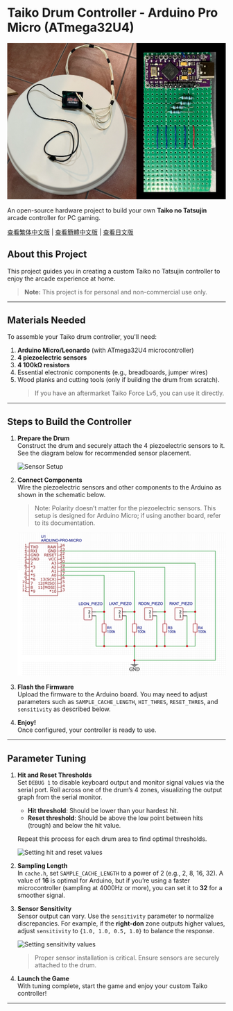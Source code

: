 # Taiko Drum Controller - Arduino Pro Micro (ATmega32U4)

![Taiko Drum Controller](./images/ATMegaTaiko.png)

An open-source hardware project to build your own **Taiko no Tatsujin** arcade controller for PC gaming.

[查看繁体中文版](./README_Traditional_Chinese.md) | [查看簡體中文版](./README_Simplified_Chinese.md) | [查看日文版](./README_Japanese.md)

## About this Project

This project guides you in creating a custom Taiko no Tatsujin controller to enjoy the arcade experience at home.

> **Note:** This project is for personal and non-commercial use only.

---

## Materials Needed

To assemble your Taiko drum controller, you'll need:

1. **Arduino Micro/Leonardo** (with ATmega32U4 microcontroller)
2. **4 piezoelectric sensors**
3. **4 100kΩ resistors**
4. Essential electronic components (e.g., breadboards, jumper wires)
5. Wood planks and cutting tools (only if building the drum from scratch).  
   > If you have an aftermarket Taiko Force Lv5, you can use it directly.

---

## Steps to Build the Controller

1. **Prepare the Drum**  
   Construct the drum and securely attach the 4 piezoelectric sensors to it. See the diagram below for recommended sensor placement.

   ![Sensor Setup](./images/piezo_locations.png)

2. **Connect Components**  
   Wire the piezoelectric sensors and other components to the Arduino as shown in the schematic below.  
   > Note: Polarity doesn’t matter for the piezoelectric sensors. This setup is designed for Arduino Micro; if using another board, refer to its documentation.

   ![Controller Scheme](./images/scheme.png)

3. **Flash the Firmware**  
   Upload the firmware to the Arduino board. You may need to adjust parameters such as `SAMPLE_CACHE_LENGTH`, `HIT_THRES`, `RESET_THRES`, and `sensitivity` as described below.

4. **Enjoy!**  
   Once configured, your controller is ready to use.

---

## Parameter Tuning

1. **Hit and Reset Thresholds**  
   Set `DEBUG 1` to disable keyboard output and monitor signal values via the serial port. Roll across one of the drum’s 4 zones, visualizing the output graph from the serial monitor.  
   - **Hit threshold**: Should be lower than your hardest hit.
   - **Reset threshold**: Should be above the low point between hits (trough) and below the hit value.  

   Repeat this process for each drum area to find optimal thresholds.

   ![Setting hit and reset values](./images/tune_hit_reset.png)

2. **Sampling Length**  
   In `cache.h`, set `SAMPLE_CACHE_LENGTH` to a power of 2 (e.g., 2, 8, 16, 32). A value of **16** is optimal for Arduino, but if you’re using a faster microcontroller (sampling at 4000Hz or more), you can set it to **32** for a smoother signal.

3. **Sensor Sensitivity**  
   Sensor output can vary. Use the `sensitivity` parameter to normalize discrepancies. For example, if the **right-don** zone outputs higher values, adjust `sensitivity` to `{1.0, 1.0, 0.5, 1.0}` to balance the response.

   ![Setting sensitivity values](./images/tune_sensitivities.png)

   > Proper sensor installation is critical. Ensure sensors are securely attached to the drum.

4. **Launch the Game**  
   With tuning complete, start the game and enjoy your custom Taiko controller!

--- 
